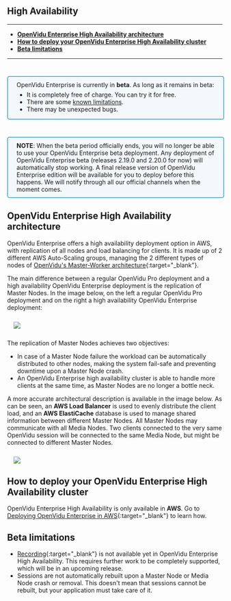<h2 id="section-title">High Availability</h2>

---

- **[OpenVidu Enterprise High Availability architecture](#openvidu-enterprise-high-availability-architecture)**
- **[How to deploy your OpenVidu Enterprise High Availability cluster](#how-to-deploy-your-openvidu-enterprise-high-availability-cluster)**
- **[Beta limitations](#beta-limitations)**

---

<div style="
    display: table;
    border: 2px solid #0088aa9e;
    border-radius: 5px;
    width: 100%;
    margin-top: 40px;
    margin-bottom: 10px;
    padding: 10px 0 0 0;
    background-color: rgba(0, 136, 170, 0.04);"><div style="display: table-cell; vertical-align: middle">
    <i class="icon ion-android-alert" style="
    font-size: 50px;
    color: #0088aa;
    display: inline-block;
    padding-left: 25%;
"></i></div>
<div style="
    vertical-align: middle;
    display: table-cell;
    padding-left: 20px;
    padding-right: 20px;
    ">
      OpenVidu Enterprise is currently in <strong>beta</strong>. As long as it remains in beta:
      <ul style="margin-top: 6px">
        <li style="color: inherit">It is completely free of charge. You can try it for free.</li>
        <li style="color: inherit">There are some <a href="openvidu-enterprise/#openvidu-enterprise-beta-limitations">known limitations</a>.</li>
        <li style="color: inherit">There may be unexpected bugs.</li>
      </ul>
</div>
</div>

<div style="
    display: table;
    border: 2px solid #0088aa9e;
    border-radius: 5px;
    width: 100%;
    margin-top: 40px;
    margin-bottom: 10px;
    padding: 10px 0;
    background-color: rgba(0, 136, 170, 0.04);"><div style="display: table-cell; vertical-align: middle">
    <i class="icon ion-android-alert" style="
    font-size: 50px;
    color: #0088aa;
    display: inline-block;
    padding-left: 25%;
"></i></div>
<div style="
    vertical-align: middle;
    display: table-cell;
    padding-left: 20px;
    padding-right: 20px;
    ">
<strong>NOTE</strong>: When the beta period officially ends, you will no longer be able to use your OpenVidu Enterprise beta deployment. Any deployment of OpenVidu Enterprise beta (releases 2.19.0 and 2.20.0 for now) will automatically stop working. A final release version of OpenVidu Enterprise edition will be available for you to deploy before this happens. We will notify through all our official channels when the moment comes.
</div>
</div>

## OpenVidu Enterprise High Availability architecture

OpenVidu Enterprise offers a high availability deployment option in AWS, with replication of all nodes and load balancing for clients. It is made up of 2 different AWS Auto-Scaling groups, managing the 2 different types of nodes of [OpenVidu's Master-Worker architecture](openvidu-pro/scalability/#openvidu-pro-architecture){:target="_blank"}.

The main difference between a regular OpenVidu Pro deployment and a high availability OpenVidu Enterprise deployment is the replication of Master Nodes. In the image below, on the left a regular OpenVidu Pro deployment and on the right a high availability OpenVidu Enterprise deployment:

<div class="row">
    <div class="pro-gallery" style="margin: 25px 15px 25px 15px">
        <a data-fancybox="gallery-pro1" href="img/docs/openvidu-enterprise/enterprise-architecture.png"><img class="img-responsive" style="margin: auto; max-height: 480px" src="img/docs/openvidu-enterprise/enterprise-architecture.png"/></a>
    </div>
</div>

The replication of Master Nodes achieves two objectives:

- In case of a Master Node failure the workload can be automatically distributed to other nodes, making the system fail-safe and preventing downtime upon a Master Node crash.
- An OpenVidu Enterprise high availability cluster is able to handle more clients at the same time, as Master Nodes are no longer a bottle neck.

A more accurate architectural description is available in the image below. As can be seen, an **AWS Load Balancer** is used to evenly distribute the client load, and an **AWS ElastiCache** database is used to manage shared information between different Master Nodes. All Master Nodes may communicate with all Media Nodes. Two clients connected to the very same OpenVidu session will be connected to the same Media Node, but might be connected to different Master Nodes.

<div class="row">
    <div class="pro-gallery" style="margin: 25px 15px 25px 15px">
        <a data-fancybox="gallery-pro1" href="img/docs/openvidu-enterprise/enterprise-architecture-2.png"><img class="img-responsive" style="margin: auto; max-height: 600px" src="img/docs/openvidu-enterprise/enterprise-architecture-2.png"/></a>
    </div>
</div>

## How to deploy your OpenVidu Enterprise High Availability cluster

OpenVidu Enterprise High Availability is only available in **AWS**. Go to [Deploying OpenVidu Enterprise in AWS](deployment/enterprise/aws/){:target="_blank"} to learn how.

## Beta limitations

- [Recording](advanced-features/recording/){:target="_blank"} is not available yet in OpenVidu Enterprise High Availability. This requires further work to be completely supported, which will be in an upcoming release.
- Sessions are not automatically rebuilt upon a Master Node or Media Node crash or removal. This doesn't mean that sessions cannot be rebuilt, but your application must take care of it.

<link rel="stylesheet" href="https://cdnjs.cloudflare.com/ajax/libs/fancybox/3.1.20/jquery.fancybox.min.css" />
<script src="https://cdnjs.cloudflare.com/ajax/libs/fancybox/3.1.20/jquery.fancybox.min.js"></script>
<script>
  $().fancybox({
    selector : '[data-fancybox]',
    infobar : true,
    arrows : false,
    loop: true,
    protect: true,
    transitionEffect: 'slide',
    buttons : [
        'close'
    ],
    clickOutside : 'close',
    clickSlide   : 'close',
  });
</script>

<script>
function changeLangTab(event) {
  var parent = event.target.parentNode.parentNode;
  var txt = event.target.textContent || event.target.innerText;
  var txt = txt.replace(/\s/g, "-").toLowerCase();
  for (var i = 0; i < parent.children.length; i++) {
    var child = parent.children[i];
    // Change appearance of language buttons
    if (child.classList.contains("lang-tabs-header")) {
        for (var j = 0; j < child.children.length; j++) {
            var btn = child.children[j];
            if (btn.classList.contains("lang-tabs-btn")) {
                btn.style.backgroundColor = btn === event.target ? '#e8e8e8' : '#f9f9f9';
                btn.style.fontWeight = btn === event.target ? 'bold' : 'normal';
            }
        }
    }
    // Change visibility of language content
    if (child.classList.contains("lang-tabs-content")) {
        if (child.id === txt) {
            child.style.display = "block";
        } else {
            child.style.display = "none";
        }
    }
  }
}
</script>